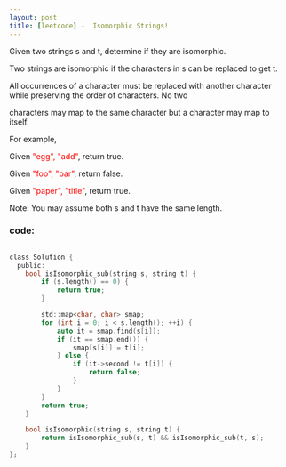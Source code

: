 ```yaml
---
layout: post
title: [leetcode] -  Isomorphic Strings!
---
```



Given two strings s and t, determine if they are isomorphic.


Two strings are isomorphic if the characters in s can be replaced to get t.


All occurrences of a character must be replaced with another character while preserving the order of characters. No two

characters may map to the same character but a character may map to itself.


For example,

Given <font color=red>"egg", "add"</font>, return true.


Given <font color=red>"foo", "bar"</font>, return false.


Given <font color=red>"paper", "title"</font>, return true.


Note:
You may assume both s and t have the same length.


### code:

``` c

class Solution {
  public:
    bool isIsomorphic_sub(string s, string t) {
        if (s.length() == 0) {
            return true;
        }

        std::map<char, char> smap;
        for (int i = 0; i < s.length(); ++i) {
            auto it = smap.find(s[i]);
            if (it == smap.end()) {
                smap[s[i]] = t[i];
            } else {
                if (it->second != t[i]) {
                    return false;
                }
            }
        }
        return true;
    }

    bool isIsomorphic(string s, string t) {
        return isIsomorphic_sub(s, t) && isIsomorphic_sub(t, s);
    }
};

```